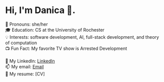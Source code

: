 # Hi, I'm Danica 👾.

🫧 Pronouns: she/her <br>
🎓 Education: CS at the University of Rochester <br>
💡 Interests: software development, AI, full-stack development, and theory of computation <br>
📺 Fun Fact: My favorite TV show is Arrested Development <br> <br>
👤 My LinkedIn: [LinkedIn](www.linkedin.com/in/danica-kim) <br>
📫 My email: [Email](mailto:danica11405@gmail.com) <br>
📑 My resume: [CV] 

